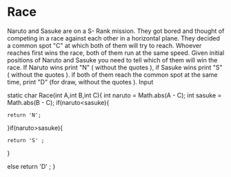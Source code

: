 # Race
Naruto and Sasuke are on a S- Rank mission. They got bored and thought of competing in a race against each other in a horizontal plane. They decided a common spot "C" at which both of them will try to reach. Whoever reaches first wins the race, both of them run at the same speed. Given initial positions of Naruto and Sasuke you need to tell which of them will win the race. If Naruto wins print "N" ( without the quotes ), if Sasuke wins print "S" ( without the quotes ). if both of them reach the common spot at the same time, print "D" (for draw, without the quotes ). Input

static char Race(int A,int B,int C){
int naruto = Math.abs(A - C);
int sasuke = Math.abs(B - C);
if(naruto<sasuke){
    
    return 'N';
}if(naruto>sasuke){
  
    return 'S' ;
}

else
return 'D' ;
}
